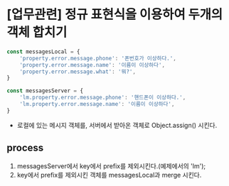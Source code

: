 # [업무관련] 정규 표현식을 이용하여 두개의 객체 합치기 
```js
const messagesLocal = {
    'property.error.message.phone': '폰번호가 이상하다.',
    'property.error.message.name': '이름이 이상하다',
    'property.error.message.what': '뭐?',
}

const messagesServer = {
    'lm.property.error.message.phone': '핸드폰이 이상하다.',
    'lm.property.error.message.name': '이름이 이상하다',
}
```

- 로컬에 있는 메시지 객체를, 서버에서 받아온 객체로 Object.assign() 시킨다. 

## process
1. messagesServer에서 key에서 prefix를 제외시킨다.(예제에서의 'lm');
2. key에서 prefix를 제외시킨 객체를 messagesLocal과 merge 시킨다. 